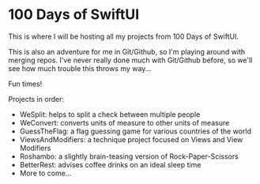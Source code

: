 # 100 Days of SwiftUI

This is where I will be hosting all my projects from 100 Days of SwiftUI.

This is also an adventure for me in Git/Github, so I'm playing around with merging repos.
I've never really done much with Git/Github before, so we'll see how much trouble this throws my way...

Fun times!

Projects in order:
* WeSplit: helps to split a check between multiple people
* WeConvert: converts units of measure to other units of measure
* GuessTheFlag: a flag guessing game for various countries of the world
* ViewsAndModifiers: a technique project focused on Views and View Modifiers
* Roshambo: a slightly brain-teasing version of Rock-Paper-Scissors
* BetterRest: advises coffee drinks on an ideal sleep time
* More to come...
